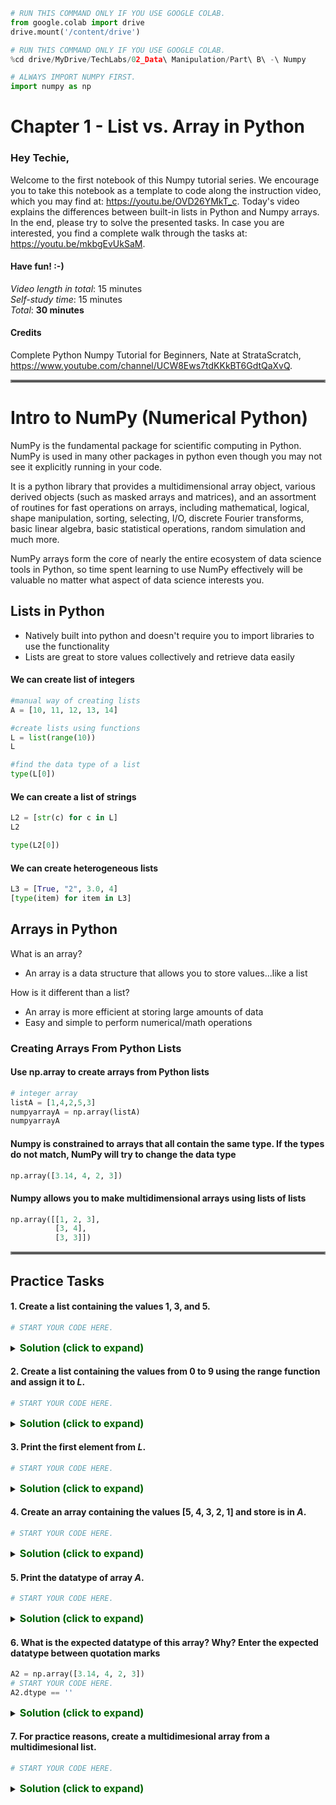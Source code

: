 ```python
# RUN THIS COMMAND ONLY IF YOU USE GOOGLE COLAB.
from google.colab import drive
drive.mount('/content/drive')
```


```python
# RUN THIS COMMAND ONLY IF YOU USE GOOGLE COLAB.
%cd drive/MyDrive/TechLabs/02_Data\ Manipulation/Part\ B\ -\ Numpy
```


```python
# ALWAYS IMPORT NUMPY FIRST.
import numpy as np
```

# Chapter 1 - List vs. Array in Python
### Hey Techie,   
Welcome to the first notebook of this Numpy tutorial series. We encourage you to take this notebook as a template to code along the instruction video, which you may find at: https://youtu.be/OVD26YMkT_c. Today's video explains the differences between built-in lists in Python and Numpy arrays. In the end, please try to solve the presented tasks. In case you are interested, you find a complete walk through the tasks at: https://youtu.be/mkbgEvUkSaM. 

#### Have fun! :-)   
*Video length in total*: 15 minutes   
*Self-study time*: 15 minutes   
*Total*: **30 minutes**   
#### Credits
Complete Python Numpy Tutorial for Beginners, Nate at StrataScratch, https://www.youtube.com/channel/UCW8Ews7tdKKkBT6GdtQaXvQ.
<hr style="border:2px solid gray"> </hr>   

# Intro to NumPy (Numerical Python)

NumPy is the fundamental package for scientific computing in Python. NumPy is used in many other packages in python even though you may not see it explicitly running in your code.

It is a python library that provides a multidimensional array object, various derived objects (such as masked arrays and matrices), and an assortment of routines for fast operations on arrays, including mathematical, logical, shape manipulation, sorting, selecting, I/O, discrete Fourier transforms, basic linear algebra, basic statistical operations, random simulation and much more.

NumPy arrays form the core of nearly the entire ecosystem of data science tools in Python, so time spent learning to use NumPy effectively will be valuable no matter what aspect of data science interests you.




## Lists in Python

- Natively built into python and doesn't require you to import libraries to use the functionality
- Lists are great to store values collectively and retrieve data easily

#### We can create list of integers


```python
#manual way of creating lists
A = [10, 11, 12, 13, 14]
```


```python
#create lists using functions
L = list(range(10))
L
```


```python
#find the data type of a list
type(L[0])
```

#### We can create a list of strings


```python
L2 = [str(c) for c in L]
L2
```


```python
type(L2[0])
```

#### We can create heterogeneous lists


```python
L3 = [True, "2", 3.0, 4]
[type(item) for item in L3]
```

## Arrays in Python

What is an array?

- An array is a data structure that allows you to store values...like a list

How is it different than a list?
- An array is more efficient at storing large amounts of data
- Easy and simple to perform numerical/math operations

### Creating Arrays From Python Lists

#### Use np.array to create arrays from Python lists


```python
# integer array
listA = [1,4,2,5,3]
numpyarrayA = np.array(listA)
numpyarrayA
```

#### Numpy is constrained to arrays that all contain the same type. If the types do not match, NumPy will try to change the data type


```python
np.array([3.14, 4, 2, 3])
```

#### Numpy allows you to make multidimensional arrays using lists of lists


```python
np.array([[1, 2, 3], 
          [3, 4],
          [3, 3]])
```

<hr style="border:2px solid gray"> </hr>   

## Practice Tasks

#### 1. Create a list containing the values 1, 3, and 5.


```python
# START YOUR CODE HERE.

```

<details>    
<summary>
    <font size="3" color="darkgreen"><b>Solution (click to expand)</b></font>
</summary>
<p>
    <code>[1, 3, 5]</code>
</p>
</details> 

#### 2. Create a list containing the values from 0 to 9 using the range function and assign it to *L*.


```python
# START YOUR CODE HERE.

```

<details>    
<summary>
    <font size="3" color="darkgreen"><b>Solution (click to expand)</b></font>
</summary>
<p>
    <code>L = list(range(10))</code>
</p>
</details> 

#### 3. Print the first element from *L*.


```python
# START YOUR CODE HERE.

```

<details>    
<summary>
    <font size="3" color="darkgreen"><b>Solution (click to expand)</b></font>
</summary>
<p>
    <code>print(L[0])</code>
</p>
</details> 

#### 4. Create an array containing the values [5, 4, 3, 2, 1] and store is in *A*.


```python
# START YOUR CODE HERE.

```

<details>    
<summary>
    <font size="3" color="darkgreen"><b>Solution (click to expand)</b></font>
</summary>
<p>
    <code>A = np.array([5, 4, 3, 2, 1])</code>
</p>
</details> 

#### 5. Print the datatype of array *A*.


```python
# START YOUR CODE HERE.

```

<details>    
<summary>
    <font size="3" color="darkgreen"><b>Solution (click to expand)</b></font>
</summary>
<p>
    <code>print(A.dtype)</code>
</p>
</details> 

#### 6. What is the expected datatype of this array? Why? Enter the expected datatype between quotation marks


```python
A2 = np.array([3.14, 4, 2, 3])
# START YOUR CODE HERE.
A2.dtype == ''
```

<details>    
<summary>
    <font size="3" color="darkgreen"><b>Solution (click to expand)</b></font>
</summary>
<p>
    <code>A2.dtype == 'float64'</code>
</p>
</details> 

#### 7. For practice reasons, create a multidimesional array from a multidimesional list. 


```python
# START YOUR CODE HERE.

```

<details>    
<summary>
    <font size="3" color="darkgreen"><b>Solution (click to expand)</b></font>
</summary>
<p>
    <code># EXAMPLE</code><br />
    <code>array = np.array([[1, 2], [3, 4], [5, 6]])</code>
</p>
</details>
